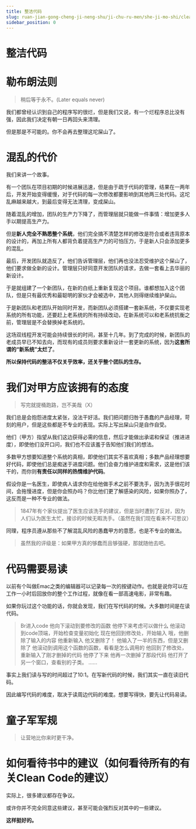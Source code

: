 ```yaml
---
title: 整洁代码
slug: ruan-jian-gong-cheng-ji-neng-shu/ji-chu-ru-men/she-ji-mo-shi/cleancode/zheng-jie-dai-ma/zheng-jie-dai-ma
sidebar_position: 0
---
```


# 整洁代码

# 勒布朗法则

> 稍后等于永不。(Later equals never)

我们都曾经认识到自己的程序写的很烂，但是我们又说，有一个烂程序总比没有强，因此我们决定有朝一日再回头来清理。

但是那是不可能的。你不会再去整理这坨屎山了。

# 混乱的代价

我们来讲一个故事。

有一个团队在项目初期的时候进展迅速，但是由于疏于代码的管理，结果在一两年后，开发开始变得缓慢，对于代码的每一次修改都要影响到其他两三处代码。这坨乱麻越来越大，到最后变得无法清理，变成屎山。

随着混乱的增加，团队的生产力下降了，而管理层就只能做一件事情：增加更多人手以期提高生产力。

但是<b>新人完全不熟悉整个系统</b>，他们完全搞不清楚怎样的修改是符合或者违背原本的设计的，再加上所有人都背负着提高生产力的可怕压力，于是新人只会添加更多的混乱。

最后，开发团队就造反了，他们告诉管理层，他们再也没法忍受维护这个屎山了，他们要求做全新的设计。管理层只好同意开发团队的请求，去做一套看上去华丽的新设计。

于是就组建了一个新团队，在新的白纸上重新复现这个项目。谁都想加入这个团队，但是只有最优秀和最聪明的家伙才会被选中，其他人则得继续维护屎山。

于是新团队和老团队开始同时开发，而新团队必须搭建一套新系统，不仅要实现老系统的所有功能，还要赶上老系统的所有持续改动，在新系统可以和老系统抗衡之前，管理层是不会替换掉老系统的。

这场双线程开发可能会持续很长的时间，甚至十几年。到了完成的时候，新团队的老成员早已不知去向，而现有的成员则要求重新设计一套更新的系统，因为<b>这套所谓的“新系统”太烂了</b>。

<b>所以保持代码的整洁不仅关乎效率，还关乎整个团队的生存。</b>

# 我们对甲方应该拥有的态度

> 写完就提桶跑路，岂不美哉（X）

我们总是会抱怨进度太紧张，没法干好活。我们把问题归咎于愚蠢的产品经理，苛刻的用户，但是这些都是不专业的表现。实际上写出屎山只是自作自受。

他们（甲方）指望从我们这边获得必需的信息，然后才能做出承诺和保证（推进进度），即使他们没开口问，我们也不应该羞于告知他们我们的想法。

多数甲方想要知道整个系统的真相，即使他们其实不喜欢真相；多数产品经理想要好代码，即使他们总是痴迷于进度问题。他们会奋力维护进度和需求，这是他们该干的，而你则<b>有责任以同样的热情维护代码</b>。

假设你是一名医生，即使病人请求你在给他做手术之前不要洗手，因为洗手很花时间，会拖慢进度，但是你会照办吗？你比他们更了解感染的风险，如果你照办了，这反而是一种不专业的做法。

> 1847年有个家伙提出了医生应该洗手的建议，但是当时遭到了反对，因为人们认为医生太忙，接诊的时候无暇洗手。（虽然在我们现在看来不可思议）

同理，程序员遵从那些不了解混乱风险的愚蠢甲方的意愿，也是不专业的做法。

> 虽然我的评级是：如果甲方真的够蠢而且够强硬，那就随他去吧。

# 代码需要易读

以前有个叫做Emac之类的编辑器可以记录每一次的按键动作。也就是说你可以在工作一小时后回放你的整个工作过程，就像在看一部高速电影，非常有趣。

如果你玩过这个功能的话，你就会发现，我们在写代码的时候。大多数时间是在读代码。

> Br进入code
> 他向下滚动到要修改的函数
> 他停下来考虑可以做什么
> 他滚动到code顶端，开始检查变量初始化
> 现在他回到修改处，开始输入
> 哦，他删除了输入的内容
> 他重新输入
> 他又删除了！
> 他输入了一半的东西，但是又删除了
> 他滚动到调用这个函数的函数，看看是怎么调用的
> 他回到了修改处，重新输入了刚才删掉的代码
> 他停了下来
> 他再一次删掉了那段代码
> 他打开了另一个窗口，查看别的子类。
> ......

事实上我们读与写的时间超过了10:1。在写新代码的时候，我们其实一直在读旧代码。

因此编写代码的难度，取决于读周边代码的难度。想要写得快，要先让代码易读。

# 童子军军规

> 让营地比你来时更干净。

# 如何看待书中的建议（如何看待所有的有关Clean Code的建议）

实际上，很多建议都存在争议。

或许你并不完全同意这些建议，甚至可能会强烈反对其中的一些建议。

<b>这样挺好的。</b>

